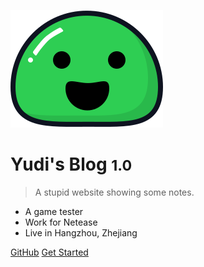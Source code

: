 <!--
 * @Author: sunyudi
 * @Date: 2020-05-31 22:34:03
 * @LastEditTime: 2020-06-01 23:52:53
 * @FilePath: \ys16514.github.io\_coverpage.md
--> 
<!-- _coverpage.md -->

![logo](assets/icon.svg)

# Yudi's Blog <small>1.0</small>

> A stupid website showing some notes.

- A game tester
- Work for Netease
- Live in Hangzhou, Zhejiang

[GitHub](https://github.com/ys16514/ys16514.github.io)
[Get Started](#README)